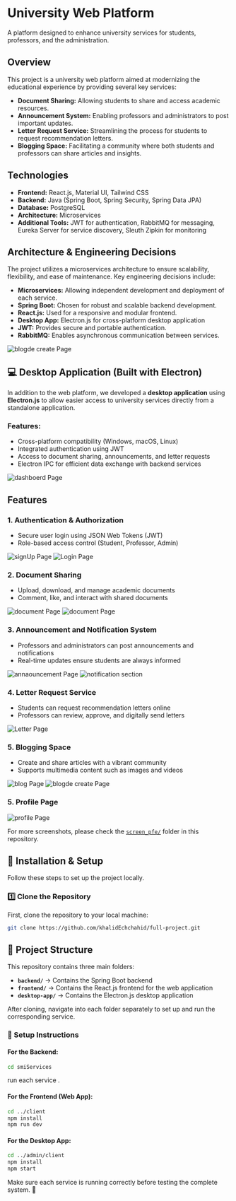 # University Web Platform

A platform designed to enhance university services for students, professors, and the administration.

## Overview

This project is a university web platform aimed at modernizing the educational experience by providing several key services:
- **Document Sharing:** Allowing students to share and access academic resources.
- **Announcement System:** Enabling professors and administrators to post important updates.
- **Letter Request Service:** Streamlining the process for students to request recommendation letters.
- **Blogging Space:** Facilitating a community where both students and professors can share articles and insights.

## Technologies

- **Frontend:** React.js, Material UI, Tailwind CSS
- **Backend:** Java (Spring Boot, Spring Security, Spring Data JPA)
- **Database:** PostgreSQL
- **Architecture:** Microservices
- **Additional Tools:** JWT for authentication, RabbitMQ for messaging, Eureka Server for service discovery, Sleuth Zipkin for monitoring

## Architecture & Engineering Decisions

The project utilizes a microservices architecture to ensure scalability, flexibility, and ease of maintenance. Key engineering decisions include:
- **Microservices:** Allowing independent development and deployment of each service.
- **Spring Boot:** Chosen for robust and scalable backend development.
- **React.js:** Used for a responsive and modular frontend.
- **Desktop App:** Electron.js for cross-platform desktop application
- **JWT:** Provides secure and portable authentication.
- **RabbitMQ:** Enables asynchronous communication between services.

![blogde create Page](screen_pfe/architecture_diagram.png)


## 💻 Desktop Application (Built with Electron)
In addition to the web platform, we developed a **desktop application** using **Electron.js** to allow easier access to university services directly from a standalone application.

### Features:
- Cross-platform compatibility (Windows, macOS, Linux)
- Integrated authentication using JWT
- Access to document sharing, announcements, and letter requests
- Electron IPC for efficient data exchange with backend services

![dashboerd Page](screen_pfe/dashboard/1.png)

## Features

### 1. Authentication & Authorization
- Secure user login using JSON Web Tokens (JWT)
- Role-based access control (Student, Professor, Admin)

![signUp Page](screen_pfe/Login/4.png)
![Login Page](screen_pfe/Login/3.png)


### 2. Document Sharing
- Upload, download, and manage academic documents
- Comment, like, and interact with shared documents

![document Page](screen_pfe/posts/9.png)
![document Page](screen_pfe/posts/8.png)

### 3. Announcement and Notification System
- Professors and administrators can post announcements and notifications
- Real-time updates ensure students are always informed

![annaouncement Page](screen_pfe/annonce/1.png)
![notification section](screen_pfe/notification/1.png)

### 4. Letter Request Service
- Students can request recommendation letters online
- Professors can review, approve, and digitally send letters

![Letter Page](screen_pfe/letter/last2.png)

### 5. Blogging Space
- Create and share articles with a vibrant community
- Supports multimedia content such as images and videos

![blog Page](screen_pfe/blog/10.png)
![blogde create Page](screen_pfe/blog/2.png)

### 5. Profile Page

![profile Page](screen_pfe/notification/4.png)

For more screenshots, please check the [`screen_pfe/`](screen_pfe/) folder in this repository.

## 🚀 Installation & Setup  

Follow these steps to set up the project locally.  

### **1️⃣ Clone the Repository**  
First, clone the repository to your local machine:  
```bash
git clone https://github.com/khalidEchchahid/full-project.git
```
## 📂 Project Structure  

This repository contains three main folders:  

- **`backend/`** → Contains the Spring Boot backend  
- **`frontend/`** → Contains the React.js frontend for the web application  
- **`desktop-app/`** → Contains the Electron.js desktop application  

After cloning, navigate into each folder separately to set up and run the corresponding service.  

### 🔧 Setup Instructions  

#### **For the Backend:**  
```bash
cd smiServices
```
run each service . 
#### **For the Frontend (Web App):**  
```bash
cd ../client
npm install
npm run dev
```
#### **For the Desktop App:**  
```bash
cd ../admin/client
npm install
npm start
```
Make sure each service is running correctly before testing the complete system. 🚀
